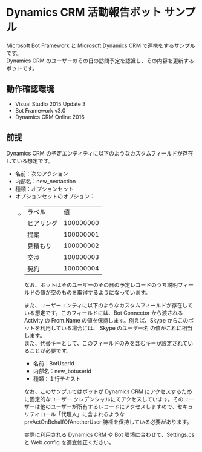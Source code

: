 # Dynamics CRM 活動報告ボット サンプル

Microsoft Bot Framework と Microsoft Dynamics CRM で連携をするサンプルです。  
Dynamics CRM のユーザーのその日の訪問予定を認識し、その内容を更新するボットです。

## 動作確認環境
* Visual Studio 2015 Update 3
* Bot Framework v3.0
* Dynamics CRM Online 2016
  
  
## 前提
Dynamics CRM の予定エンティティに以下のようなカスタムフィールドが存在している想定です。  

* 名前：次のアクション  
* 内部名：new_nextaction  
* 種類：オプションセット  
* オプションセットのオプション：  
    * <table>
    <tr>
        <td>ラベル</td>
        <td>値</td>
    </tr>
    <tr>
        <td>ヒアリング</td>
        <td>100000000</td>
    </tr>
    <tr>
        <td>提案</td>
        <td>100000001</td>
    </tr>
    <tr>
        <td>見積もり</td>
        <td>100000002</td>
    </tr>
    <tr>
        <td>交渉</td>
        <td>100000003</td>
    </tr>
    <tr>
        <td>契約</td>
        <td>100000004</td>
    </tr>
</table>
  
なお、ボットはそのユーザーのその日の予定レコードのうち説明フィールドの値が空のものを取得するようになっています。  
  
  
また、ユーザーエンティに以下のようなカスタムフィールドが存在している想定です。このフィールドには、Bot Connector から渡される Activity の From.Name の値を保持します。例えば、Skype からこのボットを利用している場合には、 Skype のユーザー名 の値がこれに相当します。  
また、代替キーとして、このフィールドのみを含むキーが設定されていることが必要です。
* 名前：BotUserId
* 内部名：new_botuserid  
* 種類：１行テキスト  
  
  
なお、このサンプルではボットが Dynamics CRM にアクセスするために固定的なユーザー クレデンシャルにてアクセスしています。そのユーザーは他のユーザーが所有するレコードにアクセスしますので、セキュリティロール「代理人」に含まれるような prvActOnBehalfOfAnotherUser 特権を保持している必要があります。
  
  
実際に利用される Dynamics CRM や Bot 環境に合わせて、Settings.cs と Web.config を適宜修正ください。
